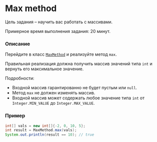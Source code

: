 # Max method

Цель задания – научить вас работать с массивами.

Примерное время выполнения задания: 20 минут.

### Описание
Перейдите в класс [`MaxMethod`](src/main/java/com/epam/training/student_Gagik_Hovhannisyan/max/MaxMethod.java) и реализуйте метод `max`. 

Правильная реализация должна получить массив значений типа `int` и вернуть его максимальное значение.

Подробности:
- Входной массив гарантированно не будет пустым или `null`.
- Метод `max` не должен изменять массив.
- Входной массив может содержать любое значение типа `int` от `Integer.MIN_VALUE` до `Integer.MAX_VALUE`. 

### Пример
```java
int[] vals = new int[]{-2, 0, 10, 5};
int result = MaxMethod.max(vals);
System.out.println(result == 10); // true
```

